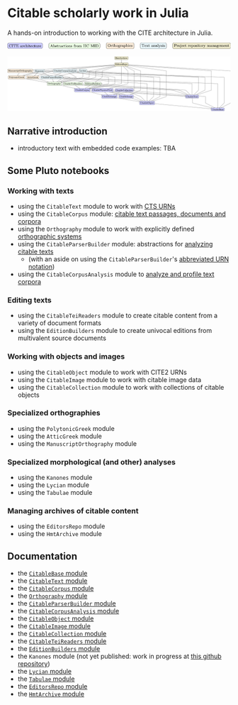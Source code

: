 # Citable scholarly work in Julia

A hands-on introduction to working with the CITE architecture in Julia.


![Color key](./colorkey.png)

![Modules graph](./modules-tikz.png)

## Narrative introduction

- introductory text with embedded code examples: TBA

## Some Pluto notebooks

### Working with texts

- using the `CitableText` module to work with [CTS URNs](./cts-urns.html)
- using the `CitableCorpus` module: [citable text passages, documents and corpora](./texts.html)
- using the `Orthography` module to work with explicitly defined [orthographic systems](./ortho.html)
- using the `CitableParserBuilder` module: abstractions for [analyzing citable texts](./textparsing.html)
    - (with an aside on using the `CitableParserBuilder`'s [abbreviated URN notation](./abbrurns.html))
- using the `CitableCorpusAnalysis` module to [analyze and profile text corpora](./analysis.html)


### Editing texts

- using the `CitableTeiReaders` module to create citable content from a variety of document formats
- using the `EditionBuilders` module to create univocal editions from multivalent source documents

### Working with objects and images

- using the `CitableObject` module to work with CITE2 URNs
- using the `CitableImage` module to work with citable image data
- using the `CitableCollection` module to work with collections of citable objects


### Specialized orthographies

- using the `PolytonicGreek` module
- using the `AtticGreek` module
- using the `ManuscriptOrthography` module

### Specialized morphological (and other) analyses

- using the `Kanones` module
- using the `Lycian` module
- using the `Tabulae` module

### Managing archives of citable content

- using the `EditorsRepo` module
- using the `HmtArchive` module

## Documentation

- the [`CitableBase` module](https://cite-architecture.github.io/CitableBase.jl/stable/)
- the [`CitableText` module](https://cite-architecture.github.io/CitableText.jl/stable/)
- the [`CitableCorpus` module](https://cite-architecture.github.io/CitableCorpus.jl/stable/)
- the [`Orthography` module](https://hcmid.github.io/Orthography.jl/stable/)
- the [`CitableParserBuilder` module](https://neelsmith.github.io/CitableParserBuilder.jl/stable/)
- the [`CitableCorpusAnalysis` module](https://neelsmith.github.io/CitableCorpusAnalysis.jl/stable/)
- the [`CitableObject` module](https://cite-architecture.github.io/CitableObject.jl/stable/)
- the [`CitableImage` module](https://cite-architecture.github.io/CitableImage.jl/stable/)
- the [`CitableCollection` module](https://cite-architecture.github.io/CitableCollection.jl/stable/)
- the [`CitableTeiReaders` module](https://hcmid.github.io/CitableTeiReaders.jl/stable/)
- the [`EditionBuilders` module](https://hcmid.github.io/EditionBuilders.jl/stable/)
- the `Kanones` module (not yet published: work in progress at [this github repository](https://github.com/neelsmith/Kanones.jl))
- the [`Lycian` module](https://neelsmith.github.io/Lycian.jl/stable/)
- the [`Tabulae` module](https://neelsmith.github.io/Tabulae.jl/stable/)
- the [`EditorsRepo` module](https://hcmid.github.io/EditorsRepo.jl/stable/)
- the [`HmtArchive` module](https://homermultitext.github.io/HmtArchive.jl/stable/)